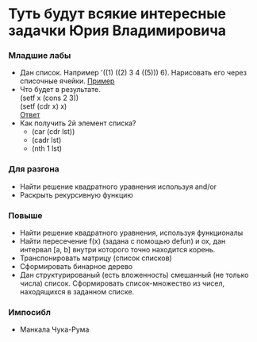 # Туть будут всякие интересные задачки Юрия Владимировича

### Младшие лабы
* Дан список. Например '((1) ((2) 3 4 ((5))) 6). Нарисовать его через списочные ячейки. [Пример](cells.jpg)
* Что будет в результате.  
(setf x (cons 2 3))   
(setf (cdr x) x)   
[Ответ](setf.png)
* Как получить 2й элемент списка?  
  * (car (cdr lst))
  * (cadr lst)
  * (nth 1 lst)

### Для разгона
* Найти решение квадратного уравнения используя and/or
* Раскрыть рекурсивную функцию

### Повыше
* Найти решение квадратного уравнения, используя функционалы
* Найти пересечение f(x) (задана с помощью defun) и ox, дан интервал [a, b] внутри которого точно находится корень.
* Транспонировать матрицу (список списков)
* Сформировать бинарное дерево
* Дан структурированый (есть вложенность) смешанный (не только числа) список. 
Сформировать список-множество из чисел, находящихся в заданном списке.

### Импосибл
* Манкала Чука-Рума

